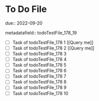 # To Do File

due:: 2022-09-20

metadatafield:: todoTestFile_178_19

- [ ] Task of todoTestFile_178 1 [[Query me]]
- [ ] Task of todoTestFile_178 2 [[Query me]]
- [ ] Task of todoTestFile_178 3
- [ ] Task of todoTestFile_178 4
- [ ] Task of todoTestFile_178 5
- [ ] Task of todoTestFile_178 6
- [ ] Task of todoTestFile_178 7
- [ ] Task of todoTestFile_178 8
- [ ] Task of todoTestFile_178 9
- [ ] Task of todoTestFile_178 10